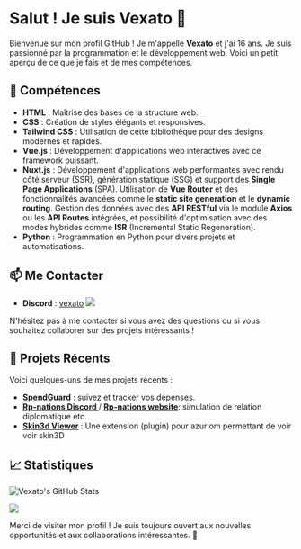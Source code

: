 # Salut ! Je suis Vexato :wave:

Bienvenue sur mon profil GitHub ! Je m'appelle **Vexato** et j'ai 16 ans. Je suis passionné par la programmation et le développement web. Voici un petit aperçu de ce que je fais et de mes compétences.

## :dart: Compétences

- **HTML** : Maîtrise des bases de la structure web.
- **CSS** : Création de styles élégants et responsives.
- **Tailwind CSS** : Utilisation de cette bibliothèque pour des designs modernes et rapides.
- **Vue.js** : Développement d'applications web interactives avec ce framework puissant.
- **Nuxt.js** : Développement d'applications web performantes avec rendu côté serveur (SSR), génération statique (SSG) et support des **Single Page Applications** (SPA). Utilisation de **Vue Router** et des fonctionnalités avancées comme le **static site generation** et le **dynamic routing**. Gestion des données avec des **API RESTful** via le module **Axios** ou les **API Routes** intégrées, et possibilité d'optimisation avec des modes hybrides comme **ISR** (Incremental Static Regeneration).
- **Python** : Programmation en Python pour divers projets et automatisations.

## :mailbox: Me Contacter

- **Discord** : [vexato](https://discord.com/users/vexato)
![](https://dcbadge.limes.pink/api/shield/937352018526347284)

N'hésitez pas à me contacter si vous avez des questions ou si vous souhaitez collaborer sur des projets intéressants !

## :rocket: Projets Récents

Voici quelques-uns de mes projets récents :

- **[SpendGuard](https://spendguard.live)** : suivez et tracker vos dépenses.
- **[Rp-nations Discord ](https://discord.gg/b9J862Khcm)**  / **[Rp-nations website](https://rpnations.live)**: simulation de relation diplomatique etc.
- **[Skin3d Viewer](https://market.azuriom.com/resources/148)** : Une extension (plugin) pour azuriom permettant de voir voir skin3D 

## :chart_with_upwards_trend: Statistiques

![Vexato's GitHub Stats](https://github-readme-stats.vercel.app/api?username=vexato&show_icons=true&hide_title=true&count_private=true&hide=prs)



<img src="https://wakatime.com/share/@74b92aa1-c514-4135-9d81-1008e8a13e79/0225638a-f9f5-45b9-ba18-2d031bb7ed39.png" />


Merci de visiter mon profil ! Je suis toujours ouvert aux nouvelles opportunités et aux collaborations intéressantes. :rocket:
